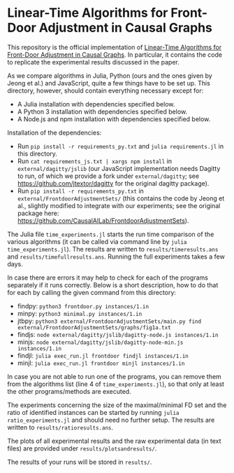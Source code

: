 # Linear-Time Algorithms for Front-Door Adjustment in Causal Graphs

This repository is the official implementation of [Linear-Time Algorithms for Front-Door Adjustment in Causal Graphs](https://arxiv.org/abs/2211.16468). In particular, it contains the code to replicate the experimental results discussed in the paper.

As we compare algorithms in Julia, Python (ours and the ones given by Jeong et al.) and JavaScript, quite a few things have to be set up. This directory, however, should contain everything necessary except for:
- A Julia installation with dependencies specified below.
- A Python 3 installation with dependencies specified below.
- A Node.js and npm installation with dependencies specified below.

Installation of the dependencies:
- Run ```pip install -r requirements_py.txt``` and ```julia requirements.jl``` in this directory. 
- Run ```cat requirements_js.txt | xargs npm install``` in ```external/dagitty/jslib``` (our JavaScript implementation needs Dagitty to run, of which we provide a fork under ```external/dagitty```; see https://github.com/jtextor/dagitty for the original dagitty package).
- Run ```pip install -r requirements_py.txt``` in ```external/FrontdoorAdjustmentSets/``` (this contains the code by Jeong et al., slightly modified to integrate with our experiments; see the original package here: https://github.com/CausalAILab/FrontdoorAdjustmentSets).

The Julia file ```time_experiments.jl``` starts the run time comparison of the various algorithms (it can be called via command line by ```julia time_experiments.jl```). The results are written to ```results/timeresults.ans``` and ```results/timefullresults.ans```. Running the full experiments takes a few days. 

In case there are errors it may help to check for each of the programs separately if it runs correctly. Below is a short description, how to do that for each by calling the given command from this directory:

- findpy: ```python3 frontdoor.py instances/1.in```
- minpy: ```python3 minimal.py instances/1.in```
- jtbpy: ```python3 external/FrontdoorAdjustmentSets/main.py find external/FrontdoorAdjustmentSets/graphs/fig1a.txt```
- findjs: ```node external/dagitty/jslib/dagitty-node.js instances/1.in```
- minjs: ```node external/dagitty/jslib/dagitty-node-min.js instances/1.in```
- findjl: ```julia exec_run.jl frontdoor findjl instances/1.in```
- minjl: ```julia exec_run.jl frontdoor minjl instances/1.in```

In case you are not able to run one of the programs, you can remove them from the algorithms list (line 4 of ```time_experiments.jl```), so that only at least the other programs/methods are executed. 

The experiments concerning the size of the maximal/minimal FD set and the ratio of identified instances can be started by running ```julia ratio_experiments.jl``` and should need no further setup. The results are written to ```results/ratioresults.ans```.

The plots of all experimental results and the raw experimental data (in text files) are provided under ```results/plotsandresults/```.

The results of your runs will be stored in ```results/```.
